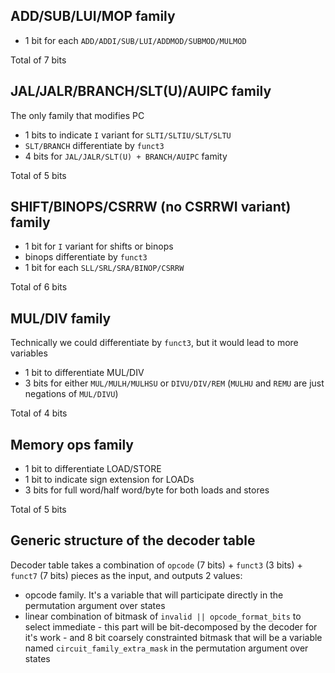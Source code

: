 ## ADD/SUB/LUI/MOP family

- 1 bit for each `ADD/ADDI/SUB/LUI/ADDMOD/SUBMOD/MULMOD`

Total of 7 bits

## JAL/JALR/BRANCH/SLT(U)/AUIPC family

The only family that modifies PC

- 1 bits to indicate `I` variant for `SLTI/SLTIU/SLT/SLTU`
- `SLT/BRANCH` differentiate by `funct3`
- 4 bits for `JAL/JALR/SLT(U) + BRANCH/AUIPC` famity

Total of 5 bits

## SHIFT/BINOPS/CSRRW (no CSRRWI variant) family

- 1 bit for `I` variant for shifts or binops
- binops differentiate by `funct3`
- 1 bit for each `SLL/SRL/SRA/BINOP/CSRRW`

Total of 6 bits

## MUL/DIV family

Technically we could differentiate by `funct3`, but it would lead to more variables

- 1 bit to differentiate MUL/DIV
- 3 bits for either `MUL/MULH/MULHSU` or `DIVU/DIV/REM` (`MULHU` and `REMU` are just negations of `MUL/DIVU`)

Total of 4 bits

## Memory ops family

- 1 bit to differentiate LOAD/STORE
- 1 bit to indicate sign extension for LOADs
- 3 bits for full word/half word/byte for both loads and stores

Total of 5 bits

## Generic structure of the decoder table

Decoder table takes a combination of `opcode` (7 bits) + `funct3` (3 bits) + `funct7` (7 bits) pieces as the input, and outputs 2 values:
- opcode family. It's a variable that will participate directly in the permutation argument over states
- linear combination of bitmask of `invalid || opcode_format_bits` to select immediate - this part will be bit-decomposed by the decoder for it's work - and 8 bit coarsely constrainted bitmask that will be a variable named `circuit_family_extra_mask` in the permutation argument over states 
